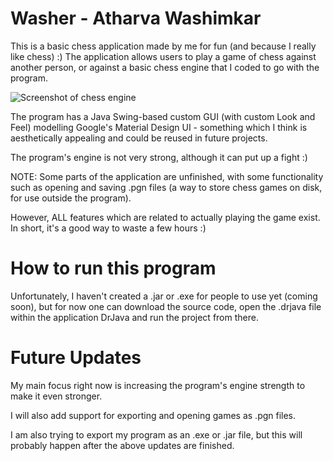 # Washer - Atharva Washimkar

This is a basic chess application made by me for fun (and because I really like chess) :) The application allows users to play a game of chess against another person, or against a basic chess engine that I coded to go with the program.

![Screenshot of chess engine](http://i.imgur.com/WsprAM6.png?1)

The program has a Java Swing-based custom GUI (with custom Look and Feel) modelling Google's Material Design UI - something which I think is aesthetically appealing and could be reused in future projects.

The program's engine is not very strong, although it can put up a fight :)

NOTE: Some parts of the application are unfinished, with some functionality such as opening and saving .pgn files (a way to store chess games on disk, for use outside the program).

However, ALL features which are related to actually playing the game exist. In short, it's a good way to waste a few hours :)

# How to run this program

Unfortunately, I haven't created a .jar or .exe for people to use yet (coming soon), but for now one can download the source code, open the .drjava file within the application DrJava and run the project from there.

# Future Updates

My main focus right now is increasing the program's engine strength to make it even stronger.

I will also add support for exporting and opening games as .pgn files.

I am also trying to export my program as an .exe or .jar file, but this will probably happen after the above updates are finished.
